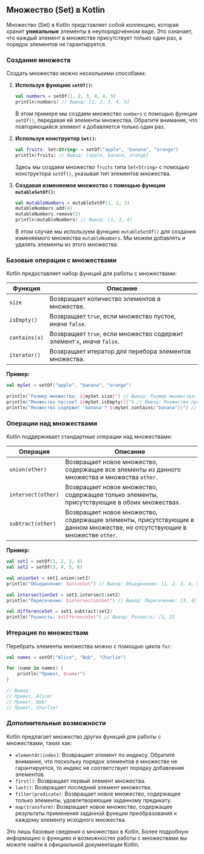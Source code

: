 ## Множество (Set) в Kotlin

Множество (Set) в Kotlin представляет собой коллекцию, которая хранит **уникальные** элементы в неупорядоченном виде. Это означает, что каждый элемент в множестве присутствует только один раз, а порядок элементов не гарантируется. 

### Создание множеств

Создать множество можно несколькими способами:

1.  **Используя функцию `setOf()`:**

    ```kotlin
    val numbers = setOf(1, 2, 3, 4, 4, 5) 
    println(numbers) // Вывод: [1, 2, 3, 4, 5]
    ```

    В этом примере мы создаем множество `numbers` с помощью функции `setOf()`, передавая ей элементы множества. Обратите внимание, что повторяющийся элемент `4` добавляется только один раз.

2.  **Используя конструктор `Set()`:**

    ```kotlin
    val fruits: Set<String> = setOf("apple", "banana", "orange")
    println(fruits) // Вывод: [apple, banana, orange]
    ```

    Здесь мы создаем множество `fruits` типа `Set<String>` с помощью конструктора `setOf()`, указывая тип элементов множества.

3.  **Создавая изменяемое множество с помощью функции `mutableSetOf()`:**

    ```kotlin
    val mutableNumbers = mutableSetOf(1, 2, 3)
    mutableNumbers.add(4) 
    mutableNumbers.remove(2)
    println(mutableNumbers) // Вывод: [1, 3, 4]
    ```

    В этом случае мы используем функцию `mutableSetOf()` для создания изменяемого множества `mutableNumbers`. Мы можем добавлять и удалять элементы из этого множества.

### Базовые операции с множествами

Kotlin предоставляет набор функций для работы с множествами:

| Функция      | Описание                                                                   |
|--------------|----------------------------------------------------------------------------|
| `size`       | Возвращает количество элементов в множестве.                                 |
| `isEmpty()`   | Возвращает `true`, если множество пустое, иначе `false`.                    |
| `contains(x)` | Возвращает `true`, если множество содержит элемент `x`, иначе `false`.      |
| `iterator()`  | Возвращает итератор для перебора элементов множества.                       |

**Пример:**

```kotlin
val mySet = setOf("apple", "banana", "orange")

println("Размер множества: ${mySet.size}") // Вывод: Размер множества: 3
println("Множество пустое? ${mySet.isEmpty()}") // Вывод: Множество пустое? false
println("Множество содержит 'banana'? ${mySet.contains("banana")}") // Вывод: Множество содержит 'banana'? true
```

### Операции над множествами

Kotlin поддерживает стандартные операции над множествами:

| Операция     | Описание                                                                                                                 |
|--------------|--------------------------------------------------------------------------------------------------------------------------|
| `union(other)` | Возвращает новое множество, содержащее все элементы из данного множества и множества `other`.                             |
| `intersect(other)` | Возвращает новое множество, содержащее только элементы, присутствующие в обоих множествах.                                    |
| `subtract(other)` | Возвращает новое множество, содержащее элементы, присутствующие в данном множестве, но отсутствующие в множестве `other`. |

**Пример:**

```kotlin
val set1 = setOf(1, 2, 3, 4)
val set2 = setOf(3, 4, 5, 6)

val unionSet = set1.union(set2)
println("Объединение: $unionSet") // Вывод: Объединение: [1, 2, 3, 4, 5, 6]

val intersectionSet = set1.intersect(set2)
println("Пересечение: $intersectionSet") // Вывод: Пересечение: [3, 4]

val differenceSet = set1.subtract(set2)
println("Разность: $differenceSet") // Вывод: Разность: [1, 2]
```

### Итерация по множествам

Перебрать элементы множества можно с помощью цикла `for`:

```kotlin
val names = setOf("Alice", "Bob", "Charlie")

for (name in names) {
    println("Привет, $name!")
}

// Вывод:
// Привет, Alice!
// Привет, Bob!
// Привет, Charlie!
```

### Дополнительные возможности

Kotlin предлагает множество других функций для работы с множествами, таких как:

*   `elementAt(index)`: Возвращает элемент по индексу. Обратите внимание, что поскольку порядок элементов в множестве не гарантируется, то индекс не соответствует порядку добавления элементов.
*   `first()`: Возвращает первый элемент множества.
*   `last()`: Возвращает последний элемент множества.
*   `filter(predicate)`: Возвращает новое множество, содержащее только элементы, удовлетворяющие заданному предикату.
*   `map(transform)`: Возвращает новое множество, содержащее результаты применения заданной функции преобразования к каждому элементу исходного множества.

Это лишь базовые сведения о множествах в Kotlin. Более подробную информацию о функциях и возможностях работы с множествами вы можете найти в официальной документации Kotlin.
